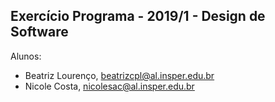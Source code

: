 Exercício Programa - 2019/1 - Design de Software
------------------------------------------------

Alunos: 
- Beatriz Lourenço, beatrizcpl@al.insper.edu.br
- Nicole Costa, nicolesac@al.insper.edu.br

